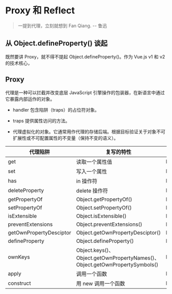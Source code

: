 # Proxy 和 Reflect <Badge text="ES6"/>

> 一提到代理，立刻就想到 Fan Qiang. -- 鲁迅

## 从 Object.defineProperty() 谈起

既然要讲 Proxy，就不得不提起 Object.defineProperty()。作为 Vue.js v1 和 v2 的技术核心，

## Proxy

代理是一种可以拦截并改变底层 JavaScript 引擎操作的包装器，在新语言中通过它暴露内部运作的对象。

- handler 包含陷阱（traps）的占位符对象。

- traps 提供属性访问的方法。

- 代理虚拟化的对象。它通常用作代理的存储后端。根据目标验证关于对象不可扩展性或不可配置属性的不变量（保持不变的语义）。

| 代理陷阱                | 复写的特性                                                                  | 默认特性                          |
| ----------------------- | --------------------------------------------------------------------------- | --------------------------------- |
| get                     | 读取一个属性值                                                              | Reflect.get()                     |
| set                     | 写入一个属性                                                                | Reflect.set()                     |
| has                     | in 操作符                                                                   | Reflect.has()                     |
| deleteProperty          | delete 操作符                                                               | Reflect.deleteProperty()          |
| getPropertyOf           | Object.getPropertyOf()                                                      | Reflect.getPropertyOf()           |
| setPropertyOf           | Object.setPropertyOf()                                                      | Reflect.setPropertyOf()           |
| isExtensible            | Object.isExtensible()                                                       | Reflect.isExtensible()            |
| preventExtensions       | Object.preventExtensions()                                                  | Reflect.preventExtensions()       |
| getOwnPropertyDesciptor | Object.getOwnPropertyDesciptor()                                            | Reflect.getOwnPropertyDesciptor() |
| defineProperty          | Object.defineProperty()                                                     | Reflect.defineProperty()          |
| ownKeys                 | Object.keys()、Object.getOwnPropertyNames()、Object.getOwnPropertySymbols() | Reflect.ownKeys()                 |
| apply                   | 调用一个函数                                                                | Reflect.apply()                   |
| construct               | 用 new 调用一个函数                                                         | Reflect.construct()               |
